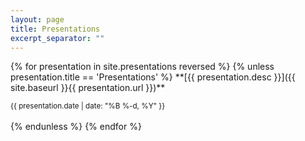 ```yaml
---
layout: page
title: Presentations
excerpt_separator: ""
---
```


<div class="articles" markdown="1">
{% for presentation in site.presentations reversed %}
{% unless presentation.title == 'Presentations' %}
**[{{ presentation.desc }}]({{ site.baseurl }}{{ presentation.url }})**  

<small class="hidden-xs">{{ presentation.date | date: "%B %-d, %Y" }}</small>  
<br />
{% endunless %}
{% endfor %}
</div>